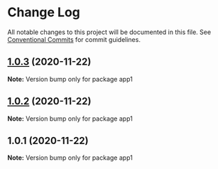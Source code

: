 # Change Log

All notable changes to this project will be documented in this file.
See [Conventional Commits](https://conventionalcommits.org) for commit guidelines.

## [1.0.3](https://github.com/loveyunk/lerna-example/compare/v1.0.2...v1.0.3) (2020-11-22)

**Note:** Version bump only for package app1





## [1.0.2](https://github.com/loveyunk/lerna-example/compare/v1.0.1...v1.0.2) (2020-11-22)

**Note:** Version bump only for package app1





## 1.0.1 (2020-11-22)

**Note:** Version bump only for package app1
